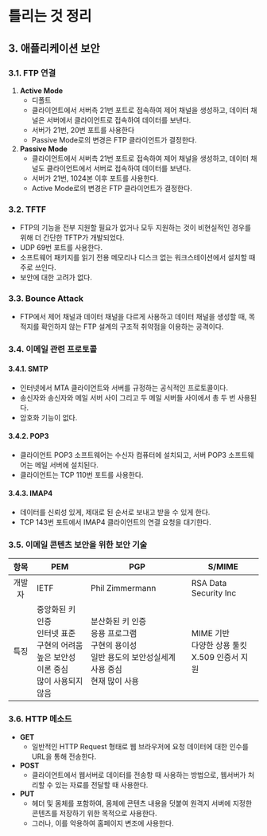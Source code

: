 # 틀리는 것 정리

## 3. 애플리케이션 보안

### 3.1. FTP 연결
1. **Active Mode**
   - 디폴트
   - 클라이언트에서 서버측 21번 포트로 접속하여 제어 채널을 생성하고, 데이터 채널은 서버에서 클라이언트로 접속하여 데이터를 보낸다.
   - 서버가 21번, 20번 포트를 사용한다
   - Passive Mode로의 변경은 FTP 클라이언트가 결정한다.
2. **Passive Mode**
   - 클라이언트에서 서버측 21번 포트로 접속하여 제어 채널을 생성하고, 데이터 채널도 클라이언트에서 서버로 접속하여 데이터를 보낸다.
   - 서버가 21번, 1024본 이후 포트를 사용한다.
   - Active Mode로의 변경은 FTP 클라이언트가 결정한다.

### 3.2. TFTF
- FTP의 기능을 전부 지원할 필요가 없거나 모두 지원하는 것이 비현실적인 경우를 위해 더 간단한 TFTP가 개발되었다.
- UDP 69번 포트를 사용한다.
- 소프트웨어 패키지를 읽기 전용 메모리나 디스크 없는 워크스테이션에서 설치할 때 주로 쓰인다.
- 보안에 대한 고려가 없다.

### 3.3. Bounce Attack
- FTP에서 제어 채널과 데이터 채널을 다르게 사용하고 데이터 채널을 생성할 때, 목적지를 확인하지 않는 FTP 설계의 구조적 취약점을 이용하는 공격이다.

### 3.4. 이메일 관련 프로토콜

#### 3.4.1. SMTP
- 인터넷에서 MTA 클라이언트와 서버를 규정하는 공식적인 프로토콜이다.
- 송신자와 송신자와 메일 서버 사이 그리고 두 메일 서버들 사이에서 총 두 번 사용된다.
- 암호화 기능이 없다.

#### 3.4.2. POP3
- 클라이언트 POP3 소프트웨어는 수신자 컴퓨터에 설치되고, 서버 POP3 소프트웨어는 메일 서버에 설치된다.
- 클라이언트는 TCP 110번 포트를 사용한다.

#### 3.4.3. IMAP4
- 데이터를 신뢰성 있게, 제대로 된 순서로 보내고 받을 수 있게 한다.
- TCP 143번 포트에서 IMAP4 클라이언트의 연결 요청을 대기한다.

### 3.5. 이메일 콘텐츠 보안을 위한 보안 기술
|항목|**PEM**|**PGP**|**S/MIME**|
|:-:|-|-|-|
|개발자|IETF|Phil Zimmermann|RSA Data Security Inc|
|특징|중앙화된 키 인증<br>인터넷 표준<br>구현의 어려움<br>높은 보안성<br>이론 중심<br>많이 사용되지 않음|분산화된 키 인증<br>응용 프로그램<br>구현의 용이성<br>일반 용도의 보안성<be>실세계 사용 중심<br>현재 많이 사용|MIME 기반<br>다양한 상용 툴킷<br>X.509 인증서 지원|

### 3.6. HTTP 메소드

- **GET**
  - 일반적인 HTTP Request 형태로 웹 브라우저에 요청 데이터에 대한 인수를 URL을 통해 전송한다.
- **POST**
  - 클라이언트에서 웹서버로 데이터를 전송항 때 사용하는 방법으로, 웹서버가 처리할 수 있는 자료를 전달할 때 사용한다.
- **PUT**
  - 헤더 및 몸체를 포함하여, 몸체에 콘텐츠 내용을 덧붙여 원격지 서버에 지정한 콘텐츠를 저장하기 위한 목적으로 사용한다.
  - 그러나, 이를 악용하여 홈페이지 변조에 사용한다.